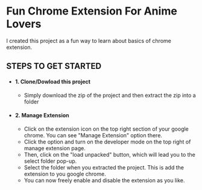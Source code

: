 # Fun Chrome Extension For Anime Lovers

I created this project as a fun way to learn about basics of chrome extension.

## STEPS TO GET STARTED

- #### 1. Clone/Dowload this project

  - Simply download the zip of the project and then extract the zip into a folder

- #### 2. Manage Extension

  - Click on the extension icon on the top right section of your google chrome. You can see "Manage Extension" option there.
  - Click the option and turn on the developer mode on the top right of manage extension page.
  - Then, click on the "load unpacked" button, which will lead you to the select folder pop-up.
  - Select the folder when you extracted the project. This is add the extension to you google chrome.
  - You can now freely enable and disable the extension as you like.
